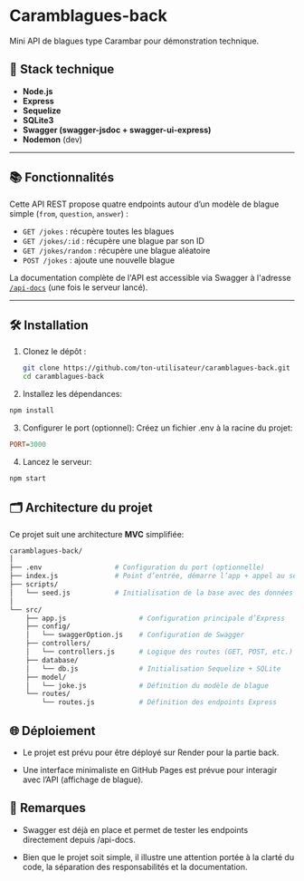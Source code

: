 # Caramblagues-back

Mini API de blagues type Carambar pour démonstration technique.

## 🚀 Stack technique

- **Node.js**
- **Express**
- **Sequelize**
- **SQLite3**
- **Swagger (swagger-jsdoc + swagger-ui-express)**
- **Nodemon** (dev)

---

## 📚 Fonctionnalités

Cette API REST propose quatre endpoints autour d’un modèle de blague simple (`from`, `question`, `answer`) :

- `GET /jokes` : récupère toutes les blagues
- `GET /jokes/:id` : récupère une blague par son ID
- `GET /jokes/random` : récupère une blague aléatoire
- `POST /jokes` : ajoute une nouvelle blague

La documentation complète de l'API est accessible via Swagger à l'adresse [`/api-docs`](http://localhost:3000/api-docs) (une fois le serveur lancé).

---

## 🛠️ Installation

1. Clonez le dépôt :

   ```bash
   git clone https://github.com/ton-utilisateur/caramblagues-back.git
   cd caramblagues-back
   ```

2. Installez les dépendances:

```bash
npm install
```

3. Configurer le port (optionnel):
   Créez un fichier .env à la racine du projet:

```ini
PORT=3000
```

4. Lancez le serveur:

```bash
npm start
```

## 🗂️ Architecture du projet

Ce projet suit une architecture **MVC** simplifiée:

```bash
caramblagues-back/
│
├── .env                  # Configuration du port (optionnelle)
├── index.js              # Point d’entrée, démarre l’app + appel au seed
├── scripts/
│   └── seed.js           # Initialisation de la base avec des données de test
│
└── src/
    ├── app.js                  # Configuration principale d’Express
    ├── config/
    │   └── swaggerOption.js    # Configuration de Swagger
    ├── controllers/
    │   └── controllers.js      # Logique des routes (GET, POST, etc.)
    ├── database/
    │   └── db.js               # Initialisation Sequelize + SQLite
    ├── model/
    │   └── joke.js             # Définition du modèle de blague
    └── routes/
        └── routes.js           # Définition des endpoints Express

```

## 🌐 Déploiement

- Le projet est prévu pour être déployé sur Render pour la partie back.

- Une interface minimaliste en GitHub Pages est prévue pour interagir avec l’API (affichage de blague).

## 📝 Remarques

- Swagger est déjà en place et permet de tester les endpoints directement depuis /api-docs.

- Bien que le projet soit simple, il illustre une attention portée à la clarté du code, la séparation des responsabilités et la documentation.
